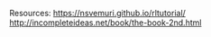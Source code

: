 Resources:
https://nsvemuri.github.io/rltutorial/
http://incompleteideas.net/book/the-book-2nd.html
